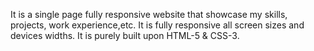It is a single page fully responsive website that showcase my skills, projects, work experience,etc.
It is fully responsive all screen sizes and devices widths.
It is purely built upon HTML-5 & CSS-3.
